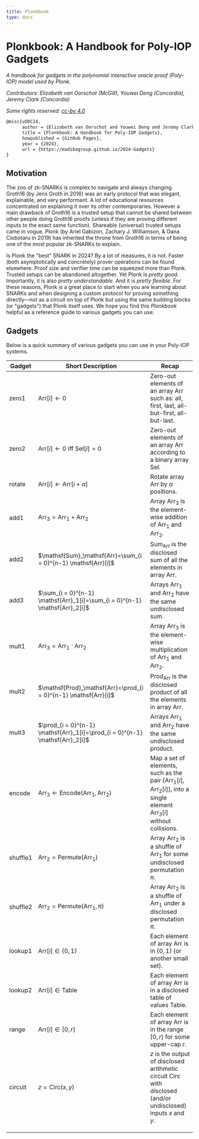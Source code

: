 ```yaml
---
title: Plonkbook
type: docs
---
```


# Plonkbook: A Handbook for Poly-IOP Gadgets 

*A handbook for gadgets in the polynomial interactive oracle proof (Poly-IOP) model used by Plonk.*

*Contributors: Elizabeth van Oorschot (McGill), Youwei Deng (Concordia), Jeremy Clark (Concordia)*

*Some rights reserved: [cc-by 4.0](https://creativecommons.org/licenses/by/4.0/)*

```latex
@misc{vODC24,
      author = {Elizabeth van Oorschot and Youwei Deng and Jeremy Clark},
      title = {Plonkbook: A Handbook for Poly-IOP Gadgets},
      howpublished = {GitHub Pages},
      year = {2024},
      url = {https://madibagroup.github.io/2024-Gadgets}
}
```



## Motivation

The zoo of zk-SNARKs is complex to navigate and always changing. Groth16 (by Jens Groth in 2016) was an early protocol that was elegant, explainable, and very performant. A lot of educational resources concentrated on explaining it over its other contemporaries. However a main drawback of Groth16 is a trusted setup that cannot be shared between other people doing Groth16 proofs (unless if they are proving different inputs to the exact same function). Shareable (universal) trusted setups came in vogue. Plonk (by Ariel Gabizon, Zachary J. Williamson, & Oana Ciobotaru in 2019) has inherited the throne from Groth16 in terms of being one of the most popular zk-SNARKs to explain.

Is Plonk the "best" SNARK in 2024? By a lot of measures, it is not. Faster (both asymptotically and concretely) prover operations can be found elsewhere. Proof size and verifier time can be squeezed more than Plonk. Trusted setups can be abandoned altogether. Yet Plonk is *pretty good*. Importantly, it is also *pretty understandable*. And it is *pretty flexible*. For these reasons, Plonk is a great place to start when you are learning about SNARKs and when designing a custom protocol for proving something directly—not as a circuit on top of Plonk but using the same building blocks (or "gadgets") that Plonk itself uses. We hope you find this *Plonkbook* helpful as a reference guide to various gadgets you can use.



## Gadgets

Below is a quick summary of various gadgets you can use in your Poly-IOP systems.

| Gadget   | Short Description                                            | Recap                                                        |
| -------- | ------------------------------------------------------------ | ------------------------------------------------------------ |
| zero1    | $\mathsf{Arr}[i]\leftarrow0$                                 | Zero-out elements of an array $\mathsf{Arr}$ such as: all, first, last, all-but-first, all-but-last. |
| zero2    | $\mathsf{Arr}[i]\leftarrow0$ iff $\mathsf{Sel}[i]=0$         | Zero-out elements of an array $\mathsf{Arr}$ according to a binary array $\mathsf{Sel}$. |
| rotate   | $\mathsf{Arr}[i]\leftarrow \mathsf{Arr}[i+\alpha]$           | Rotate array $\mathsf{Arr}$ by $\alpha$ positions.           |
| add1     | $\mathsf{Arr}_3=\mathsf{Arr}_1 + \mathsf{Arr}_2$             | Array $\mathsf{Arr}_3$ is the element-wise addition of $\mathsf{Arr}_1$ and $\mathsf{Arr}_2$. |
| add2     | $\mathsf{Sum}_\mathsf{Arr}=\sum_{i = 0}^{n-1} \mathsf{Arr}[i]$ | $\mathsf{Sum}_\mathsf{Arr}$ is the disclosed sum of all the elements in array $\mathsf{Arr}$. |
| add3     | $\sum_{i = 0}^{n-1} \mathsf{Arr}_1[i]=\sum_{i = 0}^{n-1} \mathsf{Arr}_2[i]$ | Arrays $\mathsf{Arr}_1$ and $\mathsf{Arr}_2$ have the same undisclosed sum. |
| mult1    | $\mathsf{Arr}_3=\mathsf{Arr}_1 \cdot \mathsf{Arr}_2$         | Array $\mathsf{Arr}_3$ is the element-wise multiplication of $\mathsf{Arr}_1$ and $\mathsf{Arr}_2$. |
| mult2    | $\mathsf{Prod}_\mathsf{Arr}=\prod_{i = 0}^{n-1} \mathsf{Arr}[i]$ | $\mathsf{Prod}_\mathsf{Arr}$ is the disclosed product of all the elements in array $\mathsf{Arr}$. |
| mult3    | $\prod_{i = 0}^{n-1} \mathsf{Arr}_1[i]=\prod_{i = 0}^{n-1} \mathsf{Arr}_2[i]$ | Arrays $\mathsf{Arr}_1$ and $\mathsf{Arr}_2$ have the same undisclosed product. |
| encode   | $\mathsf{Arr}_3\leftarrow\mathsf{Encode}(\mathsf{Arr}_1,\mathsf{Arr}_2)$ | Map a set of elements, such as the pair $\{\mathsf{Arr}_1[i],\mathsf{Arr}_2[i]\}$, into a single element $\mathsf{Arr}_3[i]$ without collisions. |
| shuffle1 | $\mathsf{Arr}_2=\mathsf{Permute}(\mathsf{Arr}_1)$            | Array $\mathsf{Arr}_2$ is a shuffle of $\mathsf{Arr}_1$ for some undisclosed permutation $\pi$. |
| shuffle2 | $\mathsf{Arr}_2=\mathsf{Permute}(\mathsf{Arr}_1 ,\pi)$       | Array $\mathsf{Arr}_2$ is a shuffle of $\mathsf{Arr}_1$ under a disclosed permutation $\pi$. |
| lookup1  | $\mathsf{Arr}[i]\in \{0,1\}$                                 | Each element of array $\mathsf{Arr}$ is in $\{0,1\}$ (or another small set). |
| lookup2  | $\mathsf{Arr}[i]\in \mathsf{Table}$                          | Each element of array $\mathsf{Arr}$ is in a disclosed table of values $\mathsf{Table}$. |
| range    | $\mathsf{Arr}[i]\in[0,r]$                                    | Each element of array $\mathsf{Arr}$ is in the range $[0,r]$ for some upper-cap $r$. |
| circuit  | $z=\mathsf{Circ}(x,y)$                                       | $z$ is the output of disclosed arithmetic circuit $\mathsf{Circ}$ with disclosed (and/or undisclosed) inputs $x$ and $y$. |
|          |                                                              |                                                              |
|          |                                                              |                                                              |
|          |                                                              |                                                              |

